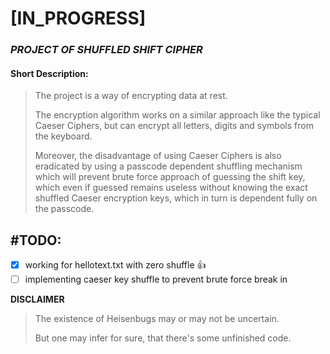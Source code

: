 # [IN_PROGRESS]
### _PROJECT OF SHUFFLED SHIFT CIPHER_

#### Short Description:
> The project is a way of encrypting data at rest.
>
>The encryption algorithm works on a similar approach like the typical Caeser Ciphers, but can encrypt all letters, digits and symbols from the keyboard.
>
>Moreover, the disadvantage of using Caeser Ciphers is also eradicated by using a passcode dependent shuffling mechanism which will prevent brute force approach of guessing the shift key, which even if guessed remains useless without knowing the exact shuffled Caeser encryption keys, which in turn is dependent fully on the passcode.

## #TODO:
- [x] working for hellotext.txt with zero shuffle :+1:
- [ ] implementing caeser key shuffle to prevent brute force break in

**DISCLAIMER**
> The existence of Heisenbugs may or may not be uncertain.
>
> But one may infer for sure, that there's some unfinished code.
